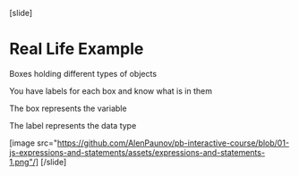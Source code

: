 [slide]
# Real Life Example
Boxes holding different types of objects

You have labels for each box and know what is in them

The box represents the variable

The label represents the data type

[image src="https://github.com/AlenPaunov/pb-interactive-course/blob/01-js-expressions-and-statements/assets/expressions-and-statements-1.png"/]
[/slide]
